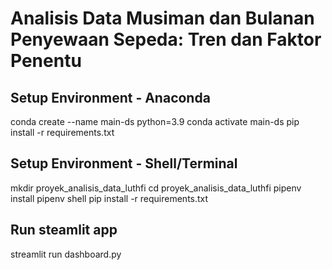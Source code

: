 # Analisis Data Musiman dan Bulanan Penyewaan Sepeda: Tren dan Faktor Penentu

## Setup Environment - Anaconda
conda create --name main-ds python=3.9
conda activate main-ds
pip install -r requirements.txt

## Setup Environment - Shell/Terminal
mkdir proyek_analisis_data_luthfi
cd proyek_analisis_data_luthfi
pipenv install
pipenv shell
pip install -r requirements.txt

## Run steamlit app
streamlit run dashboard.py
